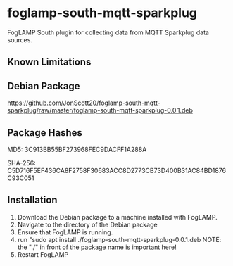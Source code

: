 
# foglamp-south-mqtt-sparkplug
FogLAMP South plugin for collecting data from MQTT Sparkplug data sources.

## Known Limitations

## Debian Package
https://github.com/JonScott20/foglamp-south-mqtt-sparkplug/raw/master/foglamp-south-mqtt-sparkplug-0.0.1.deb

## Package Hashes
MD5: 3C913BB55BF273968FEC9DACFF1A288A

SHA-256: C5D716F5EF436CA8F2758F30683ACC8D2773CB73D400B31AC84BD1876C93C051

## Installation
1. Download the Debian package to a machine installed with FogLAMP.
2. Navigate to the directory of the Debian package
3. Ensure that FogLAMP is running.
4. run "sudo apt install ./foglamp-south-mqtt-sparkplug-0.0.1.deb NOTE: the "./" in front of the package name is important here!
5. Restart FogLAMP



